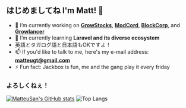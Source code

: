 ## はじめましてね I'm Matt! 👋

- 🔭 I’m currently working on <a href="https://growstocks.xyz">**GrowStocks**</a>, <a href="https://modcord.xyz">**ModCord**</a>, <a href="https://blockcorp.xyz">**BlockCorp**</a>, and <a href="#">**Growlancer**</a>
- 🌱 I’m currently learning **Laravel and its diverse ecosystem**
- 英語とタガログ語と日本語もOKですよ！
- 📫 If you'd like to talk to me, here's my e-mail address: **matteugt@gmail.com**
- ⚡ Fun fact: Jackbox is fun, me and the gang play it every friday

### よろしくねぇ！

[![MatteuSan's GitHub stats](https://github-readme-stats.vercel.app/api?username=MatteuSan&theme=great-gatsby&layout=compact&hide_border=true&bg_color=232323)](https://github.com/anuraghazra/github-readme-stats)
![Top Langs](https://github-readme-stats.vercel.app/api/top-langs/?username=MatteuSan&theme=great-gatsby&layout=compact&hide_border=true&bg_color=232323)
